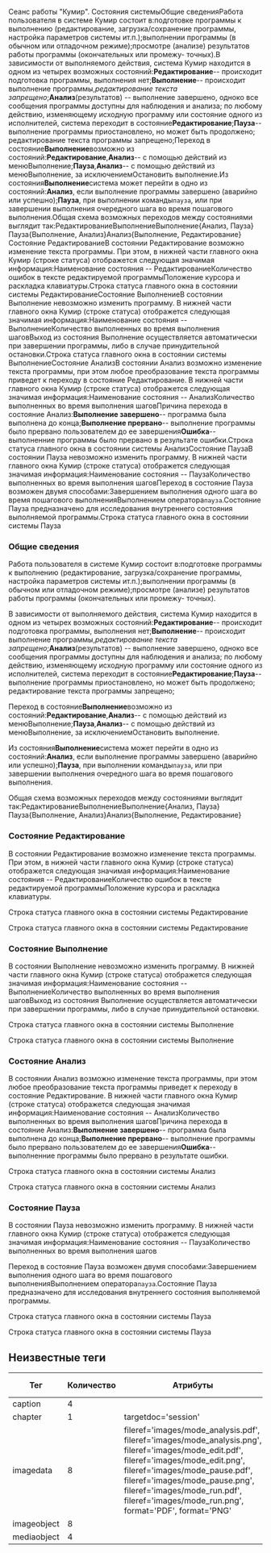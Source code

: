 Сеанс работы "Кумир". Состояния системыОбщие сведенияРабота пользователя в системе Кумир состоит в:подготовке программы к выполнению (редактирование, загрузка/сохранение программы, настройка
                    параметров системы ит.п.);выполнении программы (в обычном или отладочном режиме);просмотре (анализе) результатов работы программы (окончательных или промежу-
                    точных).В зависимости от выполняемого действия, система Кумир находится в одном из четырех возможных состояний:**Редактирование**-- происходит подготовка программы, выполнения нет;**Выполнение**-- происходит выполнение 
						программы,*редактирование текста запрещено*;**Анализ**(результатов) -- выполнение завершено, одноко все сообщения программы доступны для наблюдения и
                        анализа; по любому действию, изменяющему исходную программу или состояние одного из
                        исполнителей, система переходит в состояние**Редактирование**;**Пауза**-- выполнение программы приостановлено, но может быть продолжено;
                        редактирование текста программы запрещено;Переход в состояние**Выполнение**возможно из состояний:**Редактирование**,**Анализ**-- с помощью действий из менюВыполнение;**Пауза**,**Анализ**-- с помощью действий из менюВыполнение, за исключениемОстановить выполнение.Из состояния**Выполнение**система может перейти в одно из состояний:**Анализ**, если выполнение программы завершено (аварийно или
                        успешно);**Пауза**, при выполнении команды`пауза`,
                        или при завершении выполнения очередного шага во время пошагового выполнения.Общая схема возможных переходов между состояниями выглядит так:РедактированиеВыполнениеВыполнение{Анализ, Пауза}Пауза{Выполнение, Анализ}Анализ{Выполнение, Редактирование}Состояние РедактированиеВ состоянии Редактирование возможно изменение текста программы. При этом, в нижней части
            главного окна Кумир (строке статуса) отображется следующая значимая информация:Наименование состояния -- РедактированиеКоличество ошибок в тексте редактируемой программыПоложение курсора и раскладка клавиатуры.Строка статуса главного окна в состоянии системы РедактированиеСостояние ВыполнениеВ состоянии Выполнение невозможно изменить программу. В нижней части
            главного окна Кумир (строке статуса) отображется следующая значимая информация:Наименование состояния -- ВыполнениеКоличество выполненных во время выполнения шаговВыход из состояния Выполнение осуществляется автоматически при завершении программы,
            либо в случае принудительной остановки.Строка статуса главного окна в состоянии системы ВыполнениеСостояние АнализВ состоянии Анализ возможно изменение текста программы, при этом любое преобразование текста
            программы приведет к переходу в состояние Редактирование. В нижней части
            главного окна Кумир (строке статуса) отображется следующая значимая информация:Наименование состояния -- АнализКоличество выполненных во время выполнения шаговПричина перехода в состояние Анализ:**Выполнение завершено**-- программа была выполнена до конца;**Выполнение прервано**-- выполнение программы было прервано пользователем до ее завершения**Ошибка**-- выполненние программы было прервано в результате ошибки.Строка статуса главного окна в состоянии системы АнализСостояние ПаузаВ состоянии Пауза невозможно изменить программу. В нижней части
            главного окна Кумир (строке статуса) отображется следующая значимая информация:Наименование состояния -- ПаузаКоличество выполненных во время выполнения шаговПереход в состояние Пауза возможен двумя способами:Завершением выполнения одного шага во время пошагового выполненияВыполнением оператора`пауза`.Состояние Пауза предназначено для исследования внутреннего состояния выполняемой программы.Строка статуса главного окна в состоянии системы Пауза

### Общие сведения

Работа пользователя в системе Кумир состоит в:подготовке программы к выполнению (редактирование, загрузка/сохранение программы, настройка
                    параметров системы ит.п.);выполнении программы (в обычном или отладочном режиме);просмотре (анализе) результатов работы программы (окончательных или промежу-
                    точных).

В зависимости от выполняемого действия, система Кумир находится в одном из четырех возможных состояний:**Редактирование**-- происходит подготовка программы, выполнения нет;**Выполнение**-- происходит выполнение 
						программы,*редактирование текста запрещено*;**Анализ**(результатов) -- выполнение завершено, одноко все сообщения программы доступны для наблюдения и
                        анализа; по любому действию, изменяющему исходную программу или состояние одного из
                        исполнителей, система переходит в состояние**Редактирование**;**Пауза**-- выполнение программы приостановлено, но может быть продолжено;
                        редактирование текста программы запрещено;

Переход в состояние**Выполнение**возможно из состояний:**Редактирование**,**Анализ**-- с помощью действий из менюВыполнение;**Пауза**,**Анализ**-- с помощью действий из менюВыполнение, за исключениемОстановить выполнение.

Из состояния**Выполнение**система может перейти в одно из состояний:**Анализ**, если выполнение программы завершено (аварийно или
                        успешно);**Пауза**, при выполнении команды`пауза`,
                        или при завершении выполнения очередного шага во время пошагового выполнения.

Общая схема возможных переходов между состояниями выглядит так:РедактированиеВыполнениеВыполнение{Анализ, Пауза}Пауза{Выполнение, Анализ}Анализ{Выполнение, Редактирование}

### Состояние Редактирование

В состоянии Редактирование возможно изменение текста программы. При этом, в нижней части
            главного окна Кумир (строке статуса) отображется следующая значимая информация:Наименование состояния -- РедактированиеКоличество ошибок в тексте редактируемой программыПоложение курсора и раскладка клавиатуры.

Строка статуса главного окна в состоянии системы Редактирование

Строка статуса главного окна в состоянии системы Редактирование

### Состояние Выполнение

В состоянии Выполнение невозможно изменить программу. В нижней части
            главного окна Кумир (строке статуса) отображется следующая значимая информация:Наименование состояния -- ВыполнениеКоличество выполненных во время выполнения шаговВыход из состояния Выполнение осуществляется автоматически при завершении программы,
            либо в случае принудительной остановки.

Строка статуса главного окна в состоянии системы Выполнение

Строка статуса главного окна в состоянии системы Выполнение

### Состояние Анализ

В состоянии Анализ возможно изменение текста программы, при этом любое преобразование текста
            программы приведет к переходу в состояние Редактирование. В нижней части
            главного окна Кумир (строке статуса) отображется следующая значимая информация:Наименование состояния -- АнализКоличество выполненных во время выполнения шаговПричина перехода в состояние Анализ:**Выполнение завершено**-- программа была выполнена до конца;**Выполнение прервано**-- выполнение программы было прервано пользователем до ее завершения**Ошибка**-- выполненние программы было прервано в результате ошибки.

Строка статуса главного окна в состоянии системы Анализ

Строка статуса главного окна в состоянии системы Анализ

### Состояние Пауза

В состоянии Пауза невозможно изменить программу. В нижней части
            главного окна Кумир (строке статуса) отображется следующая значимая информация:Наименование состояния -- ПаузаКоличество выполненных во время выполнения шагов

Переход в состояние Пауза возможен двумя способами:Завершением выполнения одного шага во время пошагового выполненияВыполнением оператора`пауза`.Состояние Пауза предназначено для исследования внутреннего состояния выполняемой программы.

Строка статуса главного окна в состоянии системы Пауза

Строка статуса главного окна в состоянии системы Пауза


## Неизвестные теги

| Тег | Количество | Атрибуты | Родительские теги |
|-----|------------|----------|-------------------|
| caption | 4 |  | mediaobject |
| chapter | 1 | targetdoc='session' | None |
| imagedata | 8 | fileref='images/mode_analysis.pdf', fileref='images/mode_analysis.png', fileref='images/mode_edit.pdf', fileref='images/mode_edit.png', fileref='images/mode_pause.pdf', fileref='images/mode_pause.png', fileref='images/mode_run.pdf', fileref='images/mode_run.png', format='PDF', format='PNG' | imageobject |
| imageobject | 8 |  | mediaobject |
| mediaobject | 4 |  | section |